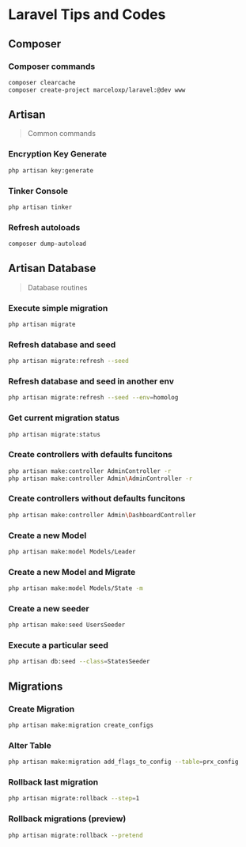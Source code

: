 # Laravel Tips and Codes

## Composer

### Composer commands

```bash
composer clearcache
composer create-project marceloxp/laravel:@dev www
```

## Artisan

> Common commands

### Encryption Key Generate

```bash
php artisan key:generate
```

### Tinker Console

```bash
php artisan tinker
```

### Refresh autoloads

```bash
composer dump-autoload
```

## Artisan Database

> Database routines

### Execute simple migration

```bash
php artisan migrate
```

### Refresh database and seed

```bash
php artisan migrate:refresh --seed
```

### Refresh database and seed in another env

```bash
php artisan migrate:refresh --seed --env=homolog
```

### Get current migration status

```bash
php artisan migrate:status
```

### Create controllers with defaults funcitons

```bash
php artisan make:controller AdminController -r
php artisan make:controller Admin\AdminController -r
```

### Create controllers without defaults funcitons

```bash
php artisan make:controller Admin\DashboardController
```

### Create a new Model

```bash
php artisan make:model Models/Leader
```

### Create a new Model and Migrate

```bash
php artisan make:model Models/State -m
```

### Create a new seeder

```bash
php artisan make:seed UsersSeeder
```

### Execute a particular seed

```bash
php artisan db:seed --class=StatesSeeder
```

## Migrations

### Create Migration

```bash
php artisan make:migration create_configs
```

### Alter Table

```bash
php artisan make:migration add_flags_to_config --table=prx_config
```

### Rollback last migration

```bash
php artisan migrate:rollback --step=1
```

### Rollback migrations (preview)

```bash
php artisan migrate:rollback --pretend
```